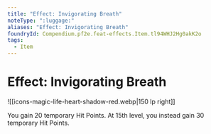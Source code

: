```yaml
---
title: "Effect: Invigorating Breath"
noteType: ":luggage:"
aliases: "Effect: Invigorating Breath"
foundryId: Compendium.pf2e.feat-effects.Item.tl94WHJ2Hg0akK2o
tags:
  - Item
---
```


# Effect: Invigorating Breath
![[icons-magic-life-heart-shadow-red.webp|150 lp right]]

You gain 20 temporary Hit Points. At 15th level, you instead gain 30 temporary Hit Points.

